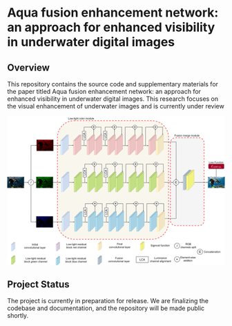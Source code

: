 # Aqua fusion enhancement network: an approach for enhanced visibility in underwater digital images

## Overview

This repository contains the source code and supplementary materials for the paper titled Aqua fusion enhancement network: an approach for enhanced visibility in underwater digital images. This research focuses on the visual enhancement of underwater images and is currently under review

![View Image](AFEN.png)

## Project Status

The project is currently in preparation for release. We are finalizing the codebase and documentation, and the repository will be made public shortly.
